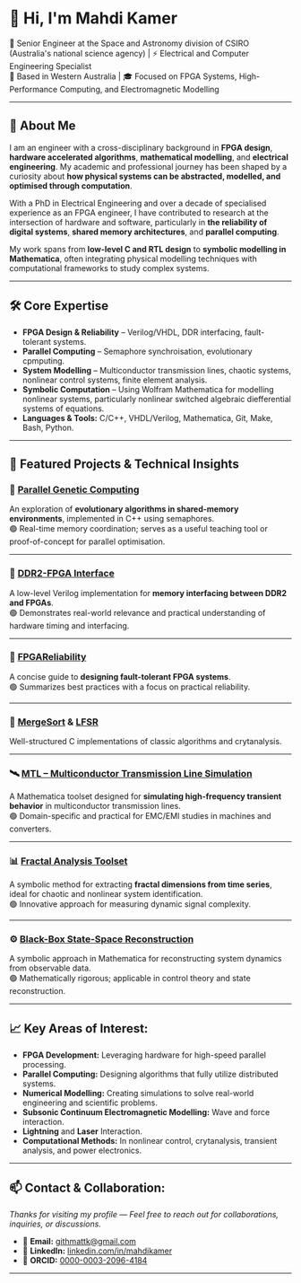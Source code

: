 # 👋 Hi, I'm Mahdi Kamer

🔬 Senior Engineer at the Space and Astronomy division of CSIRO (Australia's national science agency) | ⚡ Electrical and Computer Engineering Specialist  
📍 Based in Western Australia | 🎓 Focused on FPGA Systems, High-Performance Computing, and Electromagnetic Modelling

---

## 🧭 About Me

I am an engineer with a cross-disciplinary background in **FPGA design**, **hardware accelerated algorithms**, **mathematical modelling**, and **electrical engineering**. My academic and professional journey has been shaped by a curiosity about **how physical systems can be abstracted, modelled, and optimised through computation**.

With a PhD in Electrical Engineering and over a decade of specialised experience as an FPGA engineer, I have contributed to research at the intersection of hardware and software, particularly in **the reliability of digital systems**, **shared memory architectures**, and **parallel computing**.

My work spans from **low-level C and RTL design** to **symbolic modelling in Mathematica**, often integrating physical modelling techniques with computational frameworks to study complex systems.

---

## 🛠️ Core Expertise
- **FPGA Design & Reliability** – Verilog/VHDL, DDR interfacing, fault-tolerant systems.
- **Parallel Computing** – Semaphore synchroisation, evolutionary cpmputing.
- **System Modelling** – Multiconductor transmission lines, chaotic systems, nonlinear control systems, finite element analysis.  
- **Symbolic Computation** – Using Wolfram Mathematica for modelling nonlinear systems, particularly nonlinear switched algebraic diefferential systems of equations.
- **Languages & Tools:** C/C++, VHDL/Verilog, Mathematica, Git, Make, Bash, Python.

---

## 🧪 Featured Projects & Technical Insights

### 🧬 [Parallel Genetic Computing](https://github.com/MahdiKamer/ParallelGeneticComputing)  
An exploration of **evolutionary algorithms in shared-memory environments**, implemented in C++ using semaphores.  
🟢  Real-time memory coordination; serves as a useful teaching tool or proof-of-concept for parallel optimisation.  

---
### 📡 [DDR2-FPGA Interface](https://github.com/MahdiKamer/DDR2-FPGA-Interface)  
A low-level Verilog implementation for **memory interfacing between DDR2 and FPGAs**.  
🟢 Demonstrates real-world relevance and practical understanding of hardware timing and interfacing.  

---
### 🔄 [FPGAReliability](https://github.com/MahdiKamer/FPGAReliability)  
A concise guide to **designing fault-tolerant FPGA systems**.  
🟢 Summarizes best practices with a focus on practical reliability.  

---

### 🔢 [MergeSort](https://github.com/MahdiKamer/MergeSort) & [LFSR](https://github.com/MahdiKamer/LFSR)  
Well-structured C implementations of classic algorithms and crytanalysis.

---
### 🛰️ [MTL – Multiconductor Transmission Line Simulation](https://github.com/MahdiKamer/MTL)  
A Mathematica toolset designed for **simulating high-frequency transient behavior** in multiconductor transmission lines.  
🟢 Domain-specific and practical for EMC/EMI studies in machines and converters.  

---

### 📊 [Fractal Analysis Toolset](https://github.com/MahdiKamer/Fractal-Analysis-Toolset)  
A symbolic method for extracting **fractal dimensions from time series**, ideal for chaotic and nonlinear system identification.  
🟢 Innovative approach for measuring dynamic signal complexity.  

---



### ⚙️ [Black-Box State-Space Reconstruction](https://github.com/MahdiKamer/BlackBoxStateSpaceReconstruction)  
A symbolic approach in Mathematica for reconstructing system dynamics from observable data.  
🟢 Mathematically rigorous; applicable in control theory and state reconstruction.  

---

## 📈 Key Areas of Interest:

- **FPGA Development:** Leveraging hardware for high-speed parallel processing.
- **Parallel Computing:** Designing algorithms that fully utilize distributed systems.
- **Numerical Modelling:** Creating simulations to solve real-world engineering and scientific problems.
- **Subsonic Continuum Electromagnetic Modelling:** Wave and force interaction.  
- **Lightning** and **Laser** Interaction.
- **Computational Methods:** In nonlinear control, crytanalysis, transient analysis, and power electronics.

---

## 📫 Contact & Collaboration:  
_Thanks for visiting my profile — Feel free to reach out for collaborations, inquiries, or discussions._

- 📧 **Email:** githmattk@gmail.com 
- 🔗 **LinkedIn:** [linkedin.com/in/mahdikamer](https://www.linkedin.com/in/mahdikamer)
- 🧪 **ORCID:** [0000-0003-2096-4184](https://orcid.org/0000-0003-2096-4184)

---






